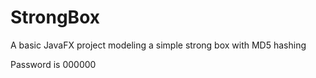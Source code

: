 # StrongBox
A basic JavaFX project modeling a simple strong box with MD5 hashing

Password is 000000
